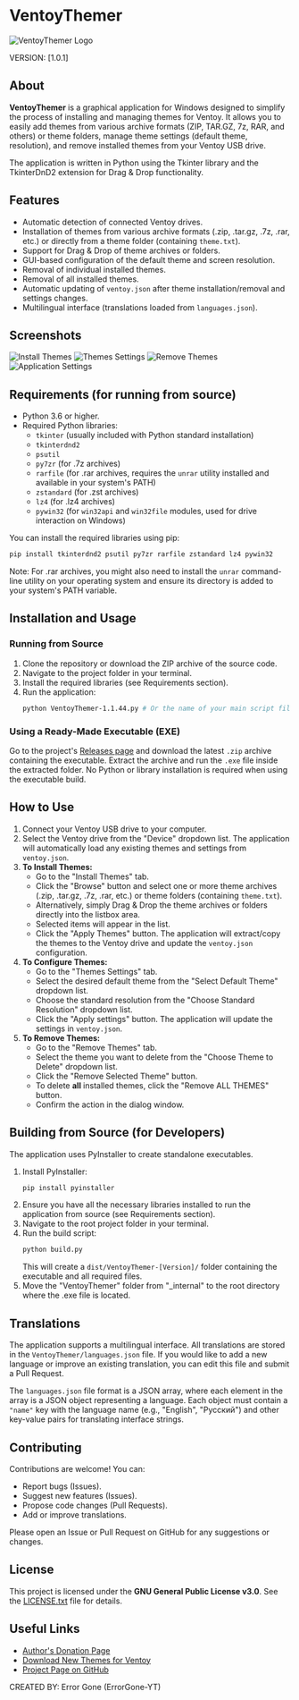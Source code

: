 # VentoyThemer

![VentoyThemer Logo](VentoyThemer/Logo.ico)

VERSION: [1.0.1]

## About

**VentoyThemer** is a graphical application for Windows designed to simplify the process of installing and managing themes for Ventoy. It allows you to easily add themes from various archive formats (ZIP, TAR.GZ, 7z, RAR, and others) or theme folders, manage theme settings (default theme, resolution), and remove installed themes from your Ventoy USB drive.

The application is written in Python using the Tkinter library and the TkinterDnD2 extension for Drag & Drop functionality.

## Features

* Automatic detection of connected Ventoy drives.
* Installation of themes from various archive formats (.zip, .tar.gz, .7z, .rar, etc.) or directly from a theme folder (containing `theme.txt`).
* Support for Drag & Drop of theme archives or folders.
* GUI-based configuration of the default theme and screen resolution.
* Removal of individual installed themes.
* Removal of all installed themes.
* Automatic updating of `ventoy.json` after theme installation/removal and settings changes.
* Multilingual interface (translations loaded from `languages.json`).

## Screenshots
![Install Themes](https://github.com/user-attachments/assets/e4a32045-2660-422a-86cb-1cb9ce0dbf4b)
![Themes Settings](https://github.com/user-attachments/assets/d4b7cc4b-7faa-483c-a805-ba08844eed6e)
![Remove Themes](https://github.com/user-attachments/assets/a96fe211-425f-48d8-a4fb-e1e54fbf1c5e)
![Application Settings](https://github.com/user-attachments/assets/b528a3e0-e35f-4432-8bae-e9348d418346)
## Requirements (for running from source)

* Python 3.6 or higher.
* Required Python libraries:
    * `tkinter` (usually included with Python standard installation)
    * `tkinterdnd2`
    * `psutil`
    * `py7zr` (for .7z archives)
    * `rarfile` (for .rar archives, requires the `unrar` utility installed and available in your system's PATH)
    * `zstandard` (for .zst archives)
    * `lz4` (for .lz4 archives)
    * `pywin32` (for `win32api` and `win32file` modules, used for drive interaction on Windows)

You can install the required libraries using pip:

```bash
pip install tkinterdnd2 psutil py7zr rarfile zstandard lz4 pywin32
````
Note: For .rar archives, you might also need to install the `unrar` command-line utility on your operating system and ensure its directory is added to your system's PATH variable.

## Installation and Usage

### Running from Source

1.  Clone the repository or download the ZIP archive of the source code.
2.  Navigate to the project folder in your terminal.
3.  Install the required libraries (see Requirements section).
4.  Run the application:
    ```bash
    python VentoyThemer-1.1.44.py # Or the name of your main script file
    ```

### Using a Ready-Made Executable (EXE)

Go to the project's [Releases page](https://github.com/ErrorGone-YT/VentoyThemer/releases) and download the latest `.zip` archive containing the executable. Extract the archive and run the `.exe` file inside the extracted folder. No Python or library installation is required when using the executable build.

## How to Use

1.  Connect your Ventoy USB drive to your computer.
2.  Select the Ventoy drive from the "Device" dropdown list. The application will automatically load any existing themes and settings from `ventoy.json`.
3.  **To Install Themes:**
    * Go to the "Install Themes" tab.
    * Click the "Browse" button and select one or more theme archives (.zip, .tar.gz, .7z, .rar, etc.) or theme folders (containing `theme.txt`).
    * Alternatively, simply Drag & Drop the theme archives or folders directly into the listbox area.
    * Selected items will appear in the list.
    * Click the "Apply Themes" button. The application will extract/copy the themes to the Ventoy drive and update the `ventoy.json` configuration.
4.  **To Configure Themes:**
    * Go to the "Themes Settings" tab.
    * Select the desired default theme from the "Select Default Theme" dropdown list.
    * Choose the standard resolution from the "Choose Standard Resolution" dropdown list.
    * Click the "Apply settings" button. The application will update the settings in `ventoy.json`.
5.  **To Remove Themes:**
    * Go to the "Remove Themes" tab.
    * Select the theme you want to delete from the "Choose Theme to Delete" dropdown list.
    * Click the "Remove Selected Theme" button.
    * To delete **all** installed themes, click the "Remove ALL THEMES" button.
    * Confirm the action in the dialog window.

## Building from Source (for Developers)

The application uses PyInstaller to create standalone executables.

1.  Install PyInstaller:
    ```bash
    pip install pyinstaller
    ```
2.  Ensure you have all the necessary libraries installed to run the application from source (see Requirements section).
3.  Navigate to the root project folder in your terminal.
4.  Run the build script:
    ```bash
    python build.py
    ```
    This will create a `dist/VentoyThemer-[Version]/` folder containing the executable and all required files.
5.  Move the "VentoyThemer" folder from "_internal" to the root directory where the .exe file is located.

## Translations

The application supports a multilingual interface. All translations are stored in the `VentoyThemer/languages.json` file. If you would like to add a new language or improve an existing translation, you can edit this file and submit a Pull Request.

The `languages.json` file format is a JSON array, where each element in the array is a JSON object representing a language. Each object must contain a `"name"` key with the language name (e.g., "English", "Русский") and other key-value pairs for translating interface strings.

## Contributing

Contributions are welcome! You can:

* Report bugs (Issues).
* Suggest new features (Issues).
* Propose code changes (Pull Requests).
* Add or improve translations.

Please open an Issue or Pull Request on GitHub for any suggestions or changes.

## License

This project is licensed under the **GNU General Public License v3.0**. See the [LICENSE.txt](LICENSE.txt) file for details.

## Useful Links

* [Author's Donation Page](https://errorgone-yt.github.io/Donat)
* [Download New Themes for Ventoy](https://www.gnome-look.org/browse?cat=109&ord=latest)
* [Project Page on GitHub](https://github.com/ErrorGone-YT/VentoyThemer) 

CREATED BY: Error Gone (ErrorGone-YT)

